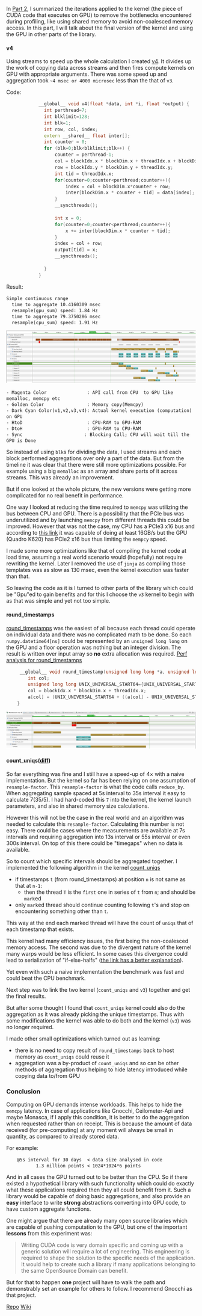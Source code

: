 ﻿In [Part 2](https://www.suse.com/c/an-experiment-with-gnocchi-the-database-part-2/),  I summarized the iterations applied to the kernel (the piece of CUDA code that executes on GPU) to remove the bottlenecks encountered during profiling, like using shared memory to avoid non-coalesced memory access. In this part, I will talk about the final version of the kernel and using the GPU in other parts of the library.

#### v4
Using streams to speed up the whole calculation I created [v4](https://github.com/sjamgade/carbs/blob/4d626a02704fcd5eb481785b5b3dbe743452f503/carbonara.py#L272). It divides up the work of copying data across streams and then fires compute kernels on GPU with appropriate arguments. There was some speed up and aggregation took `~4 msec or 4000 microsec` less than the that of `v3`.

Code:
```cpp
            __global__ void v4(float *data, int *i, float *output) {
              int perthread=7;
              int blklimit=128;
              int blk=1;
              int row, col, index;
              extern __shared__ float inter[];
              int counter = 0;
              for (blk=0;blk<blklimit;blk++) {
                  counter = perthread-1;
                  col = blockIdx.x * blockDim.x + threadIdx.x + blockDim.x*blk*perthread;
                  row = blockIdx.y * blockDim.y + threadIdx.y;
                  int tid = threadIdx.x;
                  for(counter=0;counter<perthread;counter++){
                      index = col + blockDim.x*counter + row;
                      inter[blockDim.x * counter + tid] = data[index];
                  }
                  __syncthreads();

                  int x = 0;
                  for(counter=0;counter<perthread;counter++){
                      x += inter[blockDim.x * counter + tid];
                  }
                  index = col + row;
                  output[tid] = x;
                  __syncthreads();
                  
              }
            }
```
Result:
```
Simple continuous range
  time to aggregate 10.4160309 msec
  resample(gpu_sum) speed: 1.84 Hz
  time to aggregate 79.3750286 msec
  resample(cpu_sum) speed: 1.91 Hz
```     

 ![Asynchronous copy and execution over Streams](https://raw.githubusercontent.com/sjamgade/carbs/v4/2018-04-25-113103_1887x525_scrot.png)
 ```
 - Magenta Color               : API call from CPU  to GPU like memalloc, memcpy etc
 - Golden Color                : Memory copy(Memcpy)
 - Dark Cyan Color(v1,v2,v3,v4): Actual kernel execution (computation) on GPU
 - HtoD                        : CPU-RAM to GPU-RAM 
 - DtoH                        : GPU-RAM to CPU-RAM 
 - Sync                       : Blocking Call; CPU will wait till the GPU is Done
```
So instead of using `blk`s for dividing the data, I used streams and each block performed aggregations over only a part of the data. But from the timeline it was clear that there were still more optimizations possible. For example using a big `memalloc` as an array and share parts of it  across streams. This was already an improvement.

But if one looked at the whole picture, the new versions were getting more complicated for no real benefit in performance. 
 
One way I looked at reducing the time required to `memcpy` was utilizing the bus between CPU and GPU. There is a possibility that the PCIe bus was underutilized and by launching `memcpy` from different threads this could be improved. However that was not the case, my CPU has a PCIe3 x16 bus and according to [this link](https://www.deskdecode.com/difference-between-pci-express-gen-1-gen-2-gen-3/) it was capable of doing at least 16GB/s but the GPU (Quadro K620) has PCIe2 x16 bus thus limiting the `mempcy` speed.
 
I made some more optimizations like that of compiling the kernel code at load time, assuming a real world scenario would (hopefully) not require rewriting the kernel. Later I removed the use of `jinja` as compiling those templates was as slow as 130 msec, even the kernel execution was faster than that.
 
So leaving the code as it is I turned to other parts of the library which could be "Gpu"ed to gain benefits and for this I choose the `v3` kernel to begin with as that was simple and yet not too simple.
 
#### round_timestamps

[round_timestamps](https://github.com/sjamgade/carbs/commit/efd993d8ffb6ded2aa7d76171f428d6d4b648538)  was the easiest of all because each thread could operate on individual data and there was no complicated math to be done. So each `numpy.datetime64[ns]` could be represented by an `unsigned long long` on the GPU and a floor operation was nothing but an integer division. The result is written over input array so **no** extra allocation was required. [Perf analysis for round_timestamps](https://raw.githubusercontent.com/sjamgade/carbs/V3/round_timestamp.pdf)

```cpp
     __global__ void round_timestamp(unsigned long long *a, unsigned long long freq) {
	    int col;
        unsigned long long UNIX_UNIVERSAL_START64={UNIX_UNIVERSAL_START64};
        col = blockIdx.x * blockDim.x + threadIdx.x;
        a[col] = (UNIX_UNIVERSAL_START64 + ((a[col] - UNIX_UNIVERSAL_START64) / freq) * freq);
    }
 ```


![Profiler timeline for round_timestamps](https://raw.githubusercontent.com/sjamgade/carbs/V3/2018-04-25-123214_1912x374_scrot.png)
 
#### count_uniqs([diff](https://github.com/sjamgade/carbs/commit/4c3b16b1fb9da500365a8a77420deffe25d07372))
So far everything was fine and I still have a speed-up of 4×  with a naive implementation. But the kernel so far has been relying on one assumption of `resample-factor`. This `resample-factor` is what the code calls `reduce_by`. When aggregating sample spaced at 5s interval to 35s interval it easy to calculate 7(35/5). I had hard-coded this  `7` into the kernel, the kernel launch parameters, and also in shared memory size calculations.
 
However this will not be the case in the real world and an algorithm was needed to calculate this `resample-factor`. Calculating this number is not easy. There could be cases where the measurements are available at 7s intervals and requiring aggregation into 13s interval or 55s interval or even 300s interval. On top of this there could be "timegaps" when no data is available.
 
So to count which specific intervals should be aggregated together. I implemented the following algorithm in the kernel [count_uniqs](https://github.com/sjamgade/carbs/blob/5ec998c914e8e01230515be4193a75ef0639ca4e/carbonara.py#L41)
 
- if timestamps `t` (from round_timestamps) at position `n` is not same as that at `n-1`:
	-  then the thread `T` is the `first` one in series of `t` from `n`; and should be `mark`ed
- only `mark`ed thread should continue counting following `t`'s and stop on encountering something other than `t`.
 
This way at the end each marked thread will have the count of `uniqs` that of each timestamp that exists.
 
This kernel had many efficiency issues, the first being the non-coalesced memory access. The second was due to the divergent nature of the kernel many warps would be less efficient. In some cases this divergence could lead to serialization of "if-else-halfs" ([the link has a better explanation](https://cvw.cac.cornell.edu/gpu/thread_div)).
 
Yet even with such a naive implementation the benchmark was fast and could beat the CPU benchmark.
 
Next step was to link the two kernel (`count_uniqs` and `v3`) together and get the final results.
 
But after some thought I found that `count_uniqs` kernel could also do the aggregation as it was already picking the unique timestamps. Thus with some modifications the kernel was able to do both and the kernel (`v3`) was no longer required.
 
I made other small optimizations which turned out as learning:

- there is no need to copy result of `round_timestamps` back to host memory as `count_uniqs` could reuse it
- aggregation was a by-product of `count_uniqs` and so can be other methods of aggregation thus helping to hide latency introduced while copying data to/from GPU
 

### Conclusion
Computing on GPU demands intense workloads. This helps to hide the `memcpy` latency. In case of applications like Gnocchi, Ceilometer-Api and maybe Monasca, if I apply this condition, it is better to do the aggregation when requested rather than on receipt. This is because the amount of data received (for pre-computing) at any moment will always be small in quantity, as compared to already stored data.

For example:


        @5s interval for 30 days  < data size analysed in code
               1.3 million points < 1024*1024*6 points
 
And in all cases the GPU turned out to be better than the CPU. So if there existed a hypothetical library with such functionality which could do exactly what these applications required then they all could benefit from it.  Such a library would be capable of doing basic aggregations, and also provide an **easy** interface to write **strong** abstractions converting into GPU code, to have custom aggregate functions.

One might argue that there are already many open source libraries which are capable of pushing computation to the GPU, but one of the important **lessons** from this experiment was:  

> Writing CUDA code is very domain specific and coming up with a generic solution will require a lot of engineering.
> This engineering is required to shape the solution to the specific needs of the application.
> It would help to create such a library if many applications belonging to the same OpenSource Domain can benefit. 

But for that to happen **one** project will have to walk the path and demonstrably set an example for others to follow.  I recommend Gnocchi as that project.



[Repo](https://github.com/sjamgade/carbs) [Wiki](https://github.com/sjamgade/carbs/wiki)



